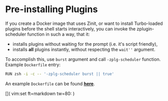 # Pre-installing Plugins

If you create a Docker image that uses Zinit, or want to install Turbo-loaded
plugins before the shell starts interactively, you can invoke the
zplugin-scheduler function in such a way, that it:

- installs plugins without waiting for the prompt (i.e. it's script friendly),
- installs **all** plugins instantly, without respecting the `wait''` argument.

To accomplish this, use `burst` argument and call `-zplg-scheduler` function.
Example `Dockerfile` entry:

``` zsh
RUN zsh -i -c -- '-zplg-scheduler burst || true'
```

An example `Dockerfile` can be found
[**here**](https://github.com/robobenklein/configs/blob/master/Dockerfile).

[]( vim:set ft=markdown tw=80: )
